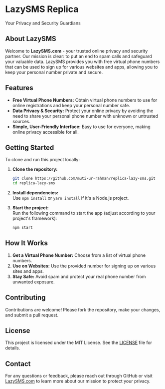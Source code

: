 
# LazySMS Replica

Your Privacy and Security Guardians

## About LazySMS

Welcome to **LazySMS.com** - your trusted online privacy and security partner. Our mission is clear: to put an end to spam calls and safeguard your valuable data. LazySMS provides you with free virtual phone numbers that can be used to sign up for various websites and apps, allowing you to keep your personal number private and secure.

## Features

- **Free Virtual Phone Numbers:** Obtain virtual phone numbers to use for online registrations and keep your personal number safe.
- **Data Privacy & Security:** Protect your online privacy by avoiding the need to share your personal phone number with unknown or untrusted sources.
- **Simple, User-Friendly Interface:** Easy to use for everyone, making online privacy accessible for all.

## Getting Started

To clone and run this project locally:

1. **Clone the repository:**
   ```bash
   git clone https://github.com/muti-ur-rahman/replica-lazy-sms.git
   cd replica-lazy-sms
   ```

2. **Install dependencies:**  
   Use `npm install` or `yarn install` if it's a Node.js project.

3. **Start the project:**  
   Run the following command to start the app (adjust according to your project's framework):
   ```bash
   npm start
   ```

## How It Works

1. **Get a Virtual Phone Number:** Choose from a list of virtual phone numbers.
2. **Use on Websites:** Use the provided number for signing up on various sites and apps.
3. **Stay Safe:** Avoid spam and protect your real phone number from unwanted exposure.

## Contributing

Contributions are welcome! Please fork the repository, make your changes, and submit a pull request. 

## License

This project is licensed under the MIT License. See the [LICENSE](LICENSE) file for details.

## Contact

For any questions or feedback, please reach out through GitHub or visit [LazySMS.com](https://lazysms.com) to learn more about our mission to protect your privacy.
